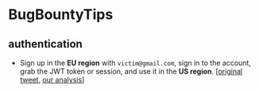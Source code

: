 # BugBountyTips


## authentication
- Sign up in the **EU region** with `victim@gmail.com`, sign in to the account, grab the JWT token or session, and use it in the **US region**. [[original tweet](https://x.com/_jensec/status/1292846852010721280), [our analysis](/authentication-jwt-same-key)]